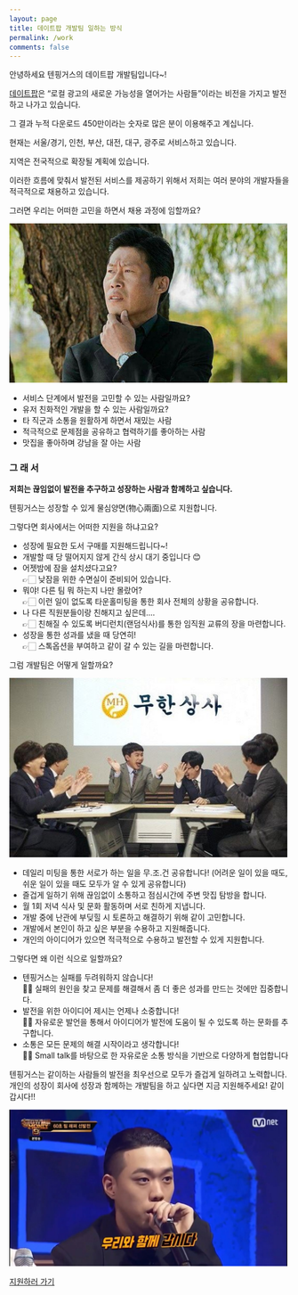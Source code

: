 ```yaml
---
layout: page
title: 데이트팝 개발팀 일하는 방식
permalink: /work
comments: false
---
```


<style>

</style>

안녕하세요 텐핑거스의 데이트팝 개발팀입니다~!

[데이트팝](https://datepop.co.kr/)은 “로컬 광고의 새로운 가능성을 열어가는 사람들”이라는 비전을 가지고 발전하고 나가고 있습니다.

그 결과 누적 다운로드 450만이라는 숫자로 많은 분이 이용해주고 계십니다.

현재는 서울/경기, 인천, 부산, 대전, 대구, 광주로 서비스하고 있습니다.

지역은 전국적으로 확장될 계획에 있습니다.

이러한 흐름에 맞춰서 발전된 서비스를 제공하기 위해서 
저희는 여러 분야의 개발자들을 적극적으로 채용하고 있습니다.

그러면 우리는 어떠한 고민을 하면서 채용 과정에 임할까요?

<img src="/assets/images/work/Untitled.png" width="500px" />

- 서비스 단계에서 발전을 고민할 수 있는 사람일까요?
- 유저 친화적인 개발을 할 수 있는 사람일까요?
- 타 직군과 소통을 원활하게 하면서 재밌는 사람
- 적극적으로 문제점을 공유하고 협력하기를 좋아하는 사람
- 맛집을 좋아하며 강남을 잘 아는 사람

### 그 래 서

**저희는 끊임없이 발전을 추구하고 성장하는 사람과 함께하고 싶습니다.**

텐핑거스는 성장할 수 있게 물심양면(物心兩面)으로 지원합니다.

그렇다면 회사에서는 어떠한 지원을 하냐고요?

- 성장에 필요한 도서 구매를 지원해드립니다~!
- 개발할 때 당 떨어지지 않게 간식 상시 대기 중입니다 😊
- 어젯밤에 잠을 설치셨다고요?<br />
  👉🏻 낮잠을 위한 수면실이 준비되어 있습니다.
- 뭐야! 다른 팀 뭐 하는지 나만 몰랐어?<br />
  👉🏻 이런 일이 없도록 타운홀미팅을 통한 회사 전체의 상황을 공유합니다.
- 나 다른 직원분들이랑 친해지고 싶은데....<br />
  👉🏻 친해질 수 있도록 버디런치(랜덤식사)를 통한 임직원 교류의 장을 마련합니다.
- 성장을 통한 성과를 냈을 때 당연히!<br />
  👉🏻 스톡옵션을 부여하고 같이 갈 수 있는 길을 마련합니다.

그럼 개발팀은 어떻게 일할까요?

<img src="/assets/images/work/Untitled 1.png" width="500px" />

- 데일리 미팅을 통한 서로가 하는 일을 무.조.건 공유합니다!
(어려운 일이 있을 때도, 쉬운 일이 있을 때도 모두가 알 수 있게 공유합니다)
- 즐겁게 일하기 위해 끊임없이 소통하고 점심시간에 주변 맛집 탐방을 합니다.
- 월 1회 저녁 식사 및 문화 활동하며 서로 친하게 지냅니다.
- 개발 중에 난관에 부딪힐 시 토론하고 해결하기 위해 같이 고민합니다.
- 개발에서 본인이 하고 싶은 부분을 수용하고 지원해줍니다.
- 개인의 아이디어가 있으면 적극적으로 수용하고 발전할 수 있게 지원합니다.

그렇다면 왜 이런 식으로 일할까요?

- 텐핑거스는 실패를 두려워하지 않습니다!<br />
  💪🏻 실패의 원인을 찾고 문제를 해결해서 좀 더 좋은 성과를 만드는 것에만 집중합니다.
- 발전을 위한 아이디어 제시는 언제나 소중합니다!<br />
  💪🏻 자유로운 발언을 통해서 아이디어가 발전에 도움이 될 수 있도록 하는 문화를 추구합니다.
- 소통은 모든 문제의 해결 시작이라고 생각합니다!<br />
  💪🏻 Small talk를 바탕으로 한 자유로운 소통 방식을 기반으로 다양하게 협업합니다

텐핑거스는 같이하는 사람들의 발전을 최우선으로 모두가 즐겁게 일하려고 노력합니다. 개인의 성장이 회사에 성장과 함께하는 개발팀을 하고 싶다면 지금 지원해주세요! 같이 갑시다!!

<img src="/assets/images/work/Untitled 2.png" width="500px" />


[지원하러 가기](https://www.wanted.co.kr/company/1650)